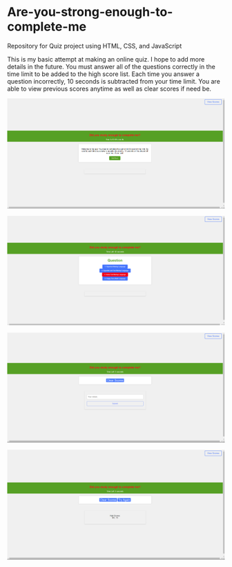# Are-you-strong-enough-to-complete-me
Repository for Quiz project using HTML, CSS, and JavaScript

This is my basic attempt at making an online quiz.  I hope to add more details in the future.
You must answer all of the questions correctly in the time limit to be added to the high score list.
Each time you answer a question incorrectly, 10 seconds is subtracted from your time limit.
You are able to view previous scores anytime as well as clear scores if need be.


![Alt text](image.png)

![Alt text](image-1.png)

![Alt text](image-2.png)

![Alt text](image-3.png)